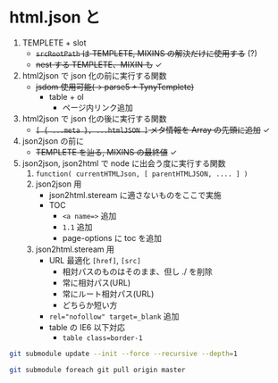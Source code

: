 # html.json と

1. TEMPLETE + slot
   * ~~`srcRootPath` は TEMPLETE, MIXINS の解決だけに使用する~~ (?)
   * ~~nest する TEMPLETE、MIXIN も~~ ✓
2. html2json で json 化の前に実行する関数
   * ~~jsdom 使用可能(-> parse5 + TynyTemplete)~~
     * table + ol
       * ページ内リンク追加
3. html2json で json 化の後に実行する関数
   * ~~`[ { ...meta }, ...htmlJSON ]` メタ情報を Array の先頭に追加~~ ✓
4. json2json の前に
   * ~~TEMPLETE を辿る, MIXINS の最終値~~ ✓
4. json2json, json2html で node に出会う度に実行する関数
   1. `function( currentHTMLJson, [ parentHTMLJSON, .... ] )`
   2. json2json 用
      * json2html.steream に適さないものをここで実施
      * TOC
        * `<a name=>` 追加
        * `1.1` 追加
        * page-options に toc を追加
   3. json2html.steream 用
      * URL 最適化 `[href]`, `[src]`
        * 相対パスのものはそのまま、但し ./ を削除
        * 常に相対パス(URL)
        * 常にルート相対パス(URL)
        * どちらか短い方
      * `rel="nofollow" target=_blank` 追加
      * table の IE6 以下対応
        * `table class=border-1`

~~~sh
git submodule update --init --force --recursive --depth=1

git submodule foreach git pull origin master
~~~